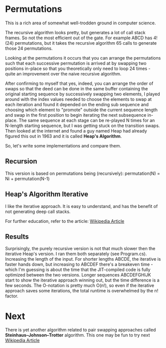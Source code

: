 # Permutations
This is a rich area of somewhat well-trodden ground in computer science. 

The recursive algorithm looks pretty, but generates a lot of call stack frames. So not the most efficient out of the gate. For example ABCD has 4! (24) permutations, but it takes the recursive algorithm 65 calls to generate those 24 permutations.

Looking at the permutations it occurs that you can arrange the permutations such that each successive permutation is arrived at by swapping two positions in-place so that you theoretically only need to loop 24 times - quite an improvement over the naive recursive algorithm.

After confirming to myself that yes, indeed, you can arrange the order of swaps so that the deed can be done in the same buffer containing the original starting sequence by successively swapping two elements, I played around with the index values needed to choose the elements to swap at each iteration and found it depended on the ending sub sequence and choosing which element to "promote" outside the current sequence length and swap in the first position to begin iterating the next subsequence in-place. The same sequence at each stage can be re-played N times for an N-length starting sequence, but I was getting stuck on the transition swaps. Then looked at the internet and found a guy named Heap had already figured this out in 1963 and it is called **Heap's Algorithm**.

So, let's write some implementations and compare them.

## Recursion
This version is based on permutations being (recursively):
permutation(N) = Ni + permutation(N-1)

## Heap's Algorithm Iterative

I like the iterative approach. It is easy to understand, and has the benefit of not generating deep call stacks.

For further education, refer to the article: [Wikipedia Article](https://en.wikipedia.org/wiki/Heap%27s_algorithm#)

## Results
Surprisingly, the purely recursive version is not that much slower then the iterative Heap's version. I ran them both separately (see Program.cs). Increasing the length of the input. For shorter lengths ABCDE, the iterative is faster hands down, but increasing to ABCDEF there's a breakeven time - which I'm guessing is about the time that the JIT-compiled code is fully optimized between the two versions. Longer sequences ABCDEFGHIJK start to show the iterative approach winning out, but the time difference is a few seconds. The O-notation is pretty much O(n!), so even if the iterative approach saves some iterations, the total runtime is overwhelmed by the n! factor.

# Next
There is yet another algorithm related to pair swapping approaches called **Steinhaus–Johnson–Trotter** algorithm. 
This one may be fun to try next [Wikipedia Article](https://en.wikipedia.org/wiki/Steinhaus%E2%80%93Johnson%E2%80%93Trotter_algorithm
)
